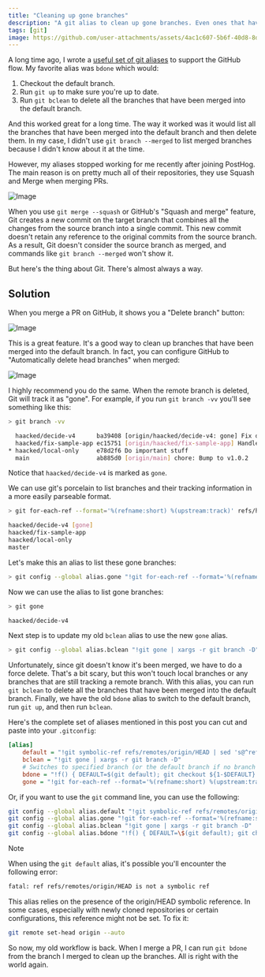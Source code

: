 ```yaml
---
title: "Cleaning up gone branches"
description: "A git alias to clean up gone branches. Even ones that have been squashed and merged."
tags: [git]
image: https://github.com/user-attachments/assets/4ac1c607-5b6f-40d8-8d93-554658fb80bf
---
```


A long time ago, I wrote a [useful set of git aliases](https://haacked.com/archive/2014/07/28/github-flow-aliases/) to support the GitHub flow. My favorite alias was `bdone` which would:

1. Checkout the default branch.
2. Run `git up` to make sure you're up to date.
3. Run `git bclean` to delete all the branches that have been merged into the default branch.

And this worked great for a long time. The way it worked was it would list all the branches that have been merged into the default branch and then delete them. In my case, I didn't use `git branch --merged` to list merged branches because I didn't know about it at the time.

However, my aliases stopped working for me recently after joining PostHog. The main reason is on pretty much all of their repositories, they use Squash and Merge when merging PRs.

![Image](https://github.com/user-attachments/assets/4ac1c607-5b6f-40d8-8d93-554658fb80bf)

When you use `git merge --squash` or GitHub's "Squash and merge" feature, Git creates a new commit on the target branch that combines all the changes from the source branch into a single commit. This new commit doesn't retain any reference to the original commits from the source branch. As a result, Git doesn't consider the source branch as merged, and commands like `git branch --merged` won't show it.

But here's the thing about Git. There's almost always a way.

## Solution

When you merge a PR on GitHub, it shows you a "Delete branch" button:

![Image](https://github.com/user-attachments/assets/b972f11c-985e-4586-874b-b57575ecebdc)

This is a great feature. It's a good way to clean up branches that have been merged into the default branch. In fact, you can configure GitHub to "Automatically delete head branches" when merged:

![Image](https://github.com/user-attachments/assets/b73144f6-b457-4f13-b092-933a8aac27dd)

I highly recommend you do the same. When the remote branch is deleted, Git will track it as "gone". For example, if you run `git branch -vv` you'll see something like this:

```bash
> git branch -vv

  haacked/decide-v4      ba39408 [origin/haacked/decide-v4: gone] Fix demo to handle variants
  haacked/fix-sample-app ec15751 [origin/haacked/fix-sample-app] Handle variants
* haacked/local-only     e78d2f6 Do important stuff
  main                   ab885d0 [origin/main] chore: Bump to v1.0.2
```

Notice that `haacked/decide-v4` is marked as `gone`.

We can use git's porcelain to list branches and their tracking information in a more easily parseable format.

```bash
> git for-each-ref --format='%(refname:short) %(upstream:track)' refs/heads/

haacked/decide-v4 [gone]
haacked/fix-sample-app
haacked/local-only
master
```

Let's make this an alias to list these gone branches:

```bash
> git config --global alias.gone "!git for-each-ref --format='%(refname:short) %(upstream:track)' refs/heads/ | awk '\$2 == \"[gone]\" { print \$1 }'"
```

Now we can use the alias to list gone branches:

```bash
> git gone

haacked/decide-v4
```

Next step is to update my old `bclean` alias to use the new `gone` alias.

```bash
> git config --global alias.bclean "!git gone | xargs -r git branch -D"
```

Unfortunately, since git doesn't know it's been merged, we have to do a force delete. That's a bit scary, but this won't touch local branches or any branches that are still tracking a remote branch. With this alias, you can run `git bclean` to delete all the branches that have been merged into the default branch. Finally, we have the old `bdone` alias to switch to the default branch, run `git up`, and then run `bclean`.

Here's the complete set of aliases mentioned in this post you can cut and paste into your `.gitconfig`:

```ini
[alias]
    default = "!git symbolic-ref refs/remotes/origin/HEAD | sed 's@^refs/remotes/origin/@@'"
    bclean = "!git gone | xargs -r git branch -D"
    # Switches to specified branch (or the default branch if no branch is specified), runs git up, then runs bclean.
    bdone = "!f() { DEFAULT=$(git default); git checkout ${1-$DEFAULT} && git up && git bclean; }; f"
    gone = "!git for-each-ref --format='%(refname:short) %(upstream:track)' refs/heads/ | awk '$2 == \"[gone]\" { print $1 }'"
```

Or, if you want to use the `git` command line, you can use the following:

```bash
git config --global alias.default "!git symbolic-ref refs/remotes/origin/HEAD | sed 's@^refs/remotes/origin/@@'"
git config --global alias.gone "!git for-each-ref --format='%(refname:short) %(upstream:track)' refs/heads/ | awk '\$2 == \"[gone]\" { print \$1 }'"
git config --global alias.bclean "!git gone | xargs -r git branch -D"
git config --global alias.bdone "!f() { DEFAULT=\$(git default); git checkout \${1:-\$DEFAULT} && git up && git bclean; }; f"
```

> [!NOTE]
> When using the `git default` alias, it's possible you'll encounter the following error:
>
> ```bash
> fatal: ref refs/remotes/origin/HEAD is not a symbolic ref
>```
> 
> This alias relies on the presence of the origin/HEAD symbolic reference. In some cases, especially with newly cloned repositories or certain configurations, this reference might not be set. To fix it:
> 
> ```bash
> git remote set-head origin --auto
> ```

So now, my old workflow is back. When I merge a PR, I can run `git bdone` from the branch I merged to clean up the branches. All is right with the world again.
